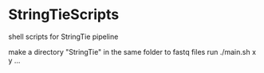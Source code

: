 # StringTieScripts
shell scripts for StringTie pipeline

make a directory "StringTie" in the same folder to fastq files
run ./main.sh x y ...
